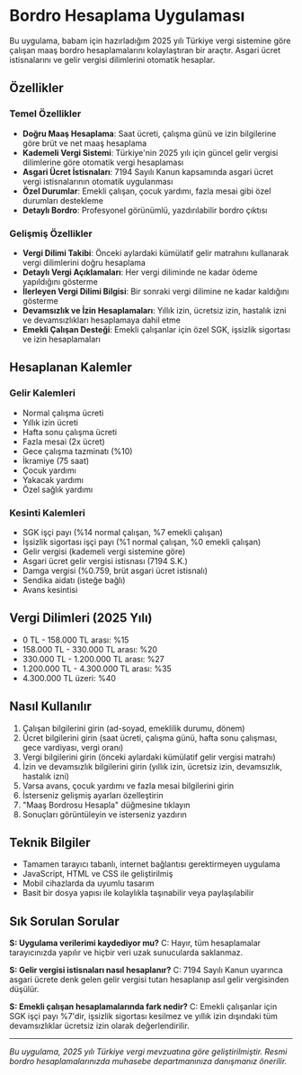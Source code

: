 # Bordro Hesaplama Uygulaması

Bu uygulama, babam için hazırladığım 2025 yılı Türkiye vergi sistemine göre çalışan maaş bordro hesaplamalarını kolaylaştıran bir araçtır. Asgari ücret istisnalarını ve gelir vergisi dilimlerini otomatik hesaplar.

## Özellikler

### Temel Özellikler
- **Doğru Maaş Hesaplama**: Saat ücreti, çalışma günü ve izin bilgilerine göre brüt ve net maaş hesaplama
- **Kademeli Vergi Sistemi**: Türkiye'nin 2025 yılı için güncel gelir vergisi dilimlerine göre otomatik vergi hesaplaması
- **Asgari Ücret İstisnaları**: 7194 Sayılı Kanun kapsamında asgari ücret vergi istisnalarının otomatik uygulanması
- **Özel Durumlar**: Emekli çalışan, çocuk yardımı, fazla mesai gibi özel durumları destekleme
- **Detaylı Bordro**: Profesyonel görünümlü, yazdırılabilir bordro çıktısı

### Gelişmiş Özellikler
- **Vergi Dilimi Takibi**: Önceki aylardaki kümülatif gelir matrahını kullanarak vergi dilimlerini doğru hesaplama
- **Detaylı Vergi Açıklamaları**: Her vergi diliminde ne kadar ödeme yapıldığını gösterme
- **İlerleyen Vergi Dilimi Bilgisi**: Bir sonraki vergi dilimine ne kadar kaldığını gösterme
- **Devamsızlık ve İzin Hesaplamaları**: Yıllık izin, ücretsiz izin, hastalık izni ve devamsızlıkları hesaplamaya dahil etme
- **Emekli Çalışan Desteği**: Emekli çalışanlar için özel SGK, işsizlik sigortası ve izin hesaplamaları

## Hesaplanan Kalemler

### Gelir Kalemleri
- Normal çalışma ücreti
- Yıllık izin ücreti
- Hafta sonu çalışma ücreti
- Fazla mesai (2x ücret)
- Gece çalışma tazminatı (%10)
- İkramiye (75 saat)
- Çocuk yardımı
- Yakacak yardımı
- Özel sağlık yardımı

### Kesinti Kalemleri
- SGK işçi payı (%14 normal çalışan, %7 emekli çalışan)
- İşsizlik sigortası işçi payı (%1 normal çalışan, %0 emekli çalışan)
- Gelir vergisi (kademeli vergi sistemine göre)
- Asgari ücret gelir vergisi istisnası (7194 S.K.)
- Damga vergisi (%0.759, brüt asgari ücret istisnalı)
- Sendika aidatı (isteğe bağlı)
- Avans kesintisi

## Vergi Dilimleri (2025 Yılı)
- 0 TL - 158.000 TL arası: %15
- 158.000 TL - 330.000 TL arası: %20
- 330.000 TL - 1.200.000 TL arası: %27
- 1.200.000 TL - 4.300.000 TL arası: %35
- 4.300.000 TL üzeri: %40

## Nasıl Kullanılır

1. Çalışan bilgilerini girin (ad-soyad, emeklilik durumu, dönem)
2. Ücret bilgilerini girin (saat ücreti, çalışma günü, hafta sonu çalışması, gece vardiyası, vergi oranı)
3. Vergi bilgilerini girin (önceki aylardaki kümülatif gelir vergisi matrahı)
4. İzin ve devamsızlık bilgilerini girin (yıllık izin, ücretsiz izin, devamsızlık, hastalık izni)
5. Varsa avans, çocuk yardımı ve fazla mesai bilgilerini girin
6. İsterseniz gelişmiş ayarları özelleştirin
7. "Maaş Bordrosu Hesapla" düğmesine tıklayın
8. Sonuçları görüntüleyin ve isterseniz yazdırın

## Teknik Bilgiler

- Tamamen tarayıcı tabanlı, internet bağlantısı gerektirmeyen uygulama
- JavaScript, HTML ve CSS ile geliştirilmiş
- Mobil cihazlarda da uyumlu tasarım
- Basit bir dosya yapısı ile kolaylıkla taşınabilir veya paylaşılabilir

## Sık Sorulan Sorular

**S: Uygulama verilerimi kaydediyor mu?**
C: Hayır, tüm hesaplamalar tarayıcınızda yapılır ve hiçbir veri uzak sunucularda saklanmaz.

**S: Gelir vergisi istisnaları nasıl hesaplanır?**
C: 7194 Sayılı Kanun uyarınca asgari ücrete denk gelen gelir vergisi tutarı hesaplanıp asıl gelir vergisinden düşülür.

**S: Emekli çalışan hesaplamalarında fark nedir?**
C: Emekli çalışanlar için SGK işçi payı %7'dir, işsizlik sigortası kesilmez ve yıllık izin dışındaki tüm devamsızlıklar ücretsiz izin olarak değerlendirilir.

---

*Bu uygulama, 2025 yılı Türkiye vergi mevzuatına göre geliştirilmiştir. Resmi bordro hesaplamalarınızda muhasebe departmanınıza danışmanız önerilir.*